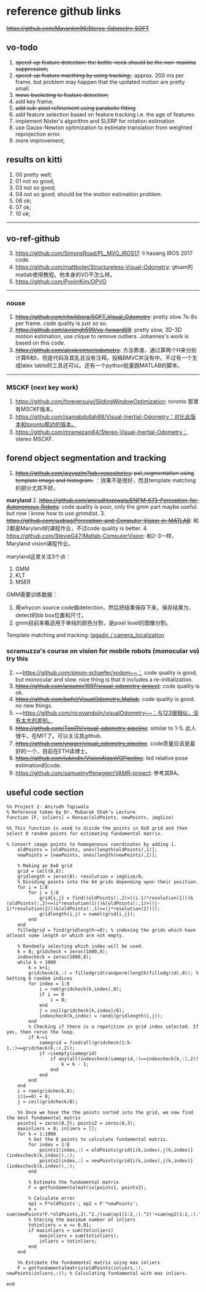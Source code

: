 # reference github links

~~https://github.com/Mayankm96/Stereo-Odometry-SOFT~~

## vo-todo
1. ~~speed-up feature detection: the bottle-neck should be the non-maxima suppression;~~
2. ~~speed-up feature macthing by using tracking;~~: approx. 200 ms per frame. but problem may happen that the updated motion are pretty small.
3. ~~move bucketing to feature detection;~~
4. add key frame;
6. ~~add sub-pixel refinement using parabolic fitting~~
7. add feature selection based on feature tracking i.e. the age of features
8. implement Nister's algorithm and SLERP for rotation estimation
9. use Gauss-Newton optimization to estimate translation from weighted reprojection error.
10. more improvement;


## results on kitti
1. 00 pretty well;
2. 01 not so good;
4. 03 not so good;
5. 04 not so good; should be the motion estimation problem.
6. 06 ok;
7. 07 ok;
8. 10 ok;

---

## vo-ref-github
3. https://github.com/SimonsRoad/PL_MVO_IROS17: li haoang IROS 2017 code.
4. https://github.com/mattboler/Structureless-Visual-Odometry: gtsam的matlab使用教程。他本身的VO不怎么样。
5. https://github.com/PyojinKim/OPVO

---

### nouse
1. ~~https://github.com/ritwikbera/SOFT_Visual_Odometry~~: pretty slow 7s-8s per frame. code quality is just so so. 
2. ~~https://github.com/avisingh599/vo-howard08~~: pretty slow, 3D-3D motion estimation, use clique to remove outliers. Johannes's work is based on this code.
3. ~~https://github.com/alexkreimer/odometry~~: 方法靠谱，通过算两个H来分别计算R和t，但是代码及其乱且没有注释。投稿BMVC并没有中。不过有一个生成latex table的工具还可以。还有一个python批量跑MATLAB的脚本。

---

### MSCKF (next key work)
1. https://github.com/foreversuiyi/SlidingWindowOptimization: toronto 那里有MSCKF版本。
2. https://github.com/isamabdullah88/Visual-Inertial-Odometry：对比此版本和toronto那边的版本。
3. https://github.com/mramezani64/Stereo-Visual-Inertial-Odometry： stereo MSCKF.

## forend object segmentation and tracking
1. ~~https://github.com/wzygzlm?tab=repositories: pal_segmentation using template image and histogram.~~ ：效果不是很好，而且template matching的部分尤其不好。

**maryland**
2. ~~https://github.com/anirudhtopiwala/ENPM-673-Perception-for-Autonomous-Robots~~: code quality is poor, only the gmm part maybe useful. but now i know how to use gmmdist.
3. ~~https://github.com/sudrag/Perception-and-Computer-Vision-in-MATLAB~~: 和2都是Maryland的课程作业，不过code quality is better.
4. https://github.com/StevieG47/Matlab-ComputerVision: 和2-3一样，Maryland vision课程作业。

maryland这里关注3个点：
1. GMM
2. KLT
3. MSER

GMM需要训练数据：
1. 用whycon source code做detection，然后把结果保存下来，保存结果为，detect的bb box位置和尺寸。
2. gmm目前来看适用于单纯的颜色分割，是pixel level的图像分割。

Template matching and tracking:
[lagadic / camera_localization](https://github.com/lagadic/camera_localization)



### scramuzza's course on vision for mobile robots (monocular vo) try this
2. ~~https://github.com/simon-schaefer/vodom~~： code quality is good, but monocular and slow. nice thing is that it includes a re-initialization.
3. ~~https://github.com/aroumie1997/visual-odometry-project~~: code quality is ok. 
4. ~~https://github.com/bpfel/VisualOdometry_Matlab~~: code quality is good. no new things.
5. ~~https://github.com/nicovanduijn/visualOdometry~~：与123很相似，没有太大的差别。
6. ~~https://github.com/ToniRV/visual-odometry-pipeline~~: similar to 1-5. 此人很牛，在MIT了。可以关注其github.
7. ~~https://github.com/ynager/visual_odometry_pipeline~~. code质量应该是最好的一个，目前在ETH读博士。
8. ~~https://github.com/jukindle/VisionAlgosVOPipeline~~: led relative pose estimation的code.
9. https://github.com/samuelnyffenegger/VAMR-project: 参考其BA。



## useful code section
```
%% Project 2- Anirudh Topiwala
% Reference taken by Dr. Mubarak Shah’s Lecture
function [F, inliers] = Ransac(oldPoints, newPoints, imgSize)

%% This function is used to divide the points in 8x8 grid and then select 8 random points for estimating fundamental matrix.
  
% Convert image points to homogeneous coordinates by adding 1.
    oldPoints = [oldPoints, ones(length(oldPoints),1)];
    newPoints = [newPoints, ones(length(newPoints),1)];

    % Making an 8x8 grid 
    grid = cell(8,8);
    gridlength = zeros(8); resolution = imgSize/8;
    % Dividing points into the 64 grids depending upon their position.
    for i = 1:8
        for j = 1:8
            grid{i,j} = find((oldPoints(:,2)>((i-1)*resolution(1)))&(oldPoints(:,2)<=(i*resolution(1)))&(oldPoints(:,1)>((j-1)*resolution(2)))&(oldPoints(:,1)<=(j*resolution(2))));
            gridlength(i,j) = numel(grid{i,j});
        end
    end
    filledgrid = find(gridlength~=0); % indexing the grids which have atleast some length or which are not empty.
    
    % Randomly selecting which index will be used. 
    k = 0; gridcheck = zeros(1000,8);
    indexcheck = zeros(1000,8);
    while k < 1000
        k = k+1;
        gridcheck(k,:) = filledgrid(randperm(length(filledgrid),8)); % Getting 8 random indices
        for index = 1:8
            i = rem(gridcheck(k,index),8);
            if i == 0
                i = 8;
            end
            j = ceil(gridcheck(k,index)/8);
            indexcheck(k,index) = randi(gridlength(i,j));
        end
        % Checking if there is a repetition in grid index selected. If yes, then rerun the loop. 
        if k~=1   
            samegrid = find(all(gridcheck(1:k-1,:)==gridcheck(k,:),2));  
            if ~isempty(samegrid)
                if any(all(indexcheck(samegrid,:)==indexcheck(k,:),2))
                    k = k - 1;
                end
            end
        end
    end
    i = rem(gridcheck,8);
    i(i==0) = 8;
    j = ceil(gridcheck/8);
    
    %% Once we have the the points sorted into the grid, we now find the best fundamental matrix
    points1 = zeros(8,3); points2 = zeros(8,3);
    maxinliers = 0; inliers = [];
    for k = 1:1000
        % Get the 8 points to calculate fundamental matrix.
        for index = 1:8
            points1(index,:) = oldPoints(grid{i(k,index),j(k,index)}(indexcheck(k,index)),:);
            points2(index,:) = newPoints(grid{i(k,index),j(k,index)}(indexcheck(k,index)),:);
        end
        
        % Estimate the fundamental matrix
        F = getfundamentalmatrix(points1, points2);
        
        % Calculate error
        ep1 = F*oldPoints'; ep2 = F'*newPoints';
        e = sum(newPoints*F.*oldPoints,2).^2./(sum(ep1(1:2,:).^2)'+sum(ep2(1:2,:).^2)');
        % Storing the maximum number of inliers
        totinliers = e <= 0.01;
        if maxinliers < sum(totinliers)
            maxinliers = sum(totinliers);
            inliers = totinliers;
        end
    end
    
    %% Estimate the fundamental matrix using max inliers
    F = getfundamentalmatrix(oldPoints(inliers,:), newPoints(inliers,:)); % Calculating fundamental with max inliers.

end
```
